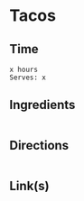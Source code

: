 # Tacos

## Time 
```
x hours
Serves: x
```

## Ingredients
```

```


## Directions
```

```


## Link(s)
```

```
